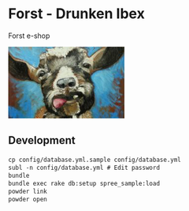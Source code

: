 # Forst - Drunken Ibex

Forst e-shop

![](logo.png)

## Development

```
cp config/database.yml.sample config/database.yml
subl -n config/database.yml # Edit password
bundle
bundle exec rake db:setup spree_sample:load
powder link
powder open
```
